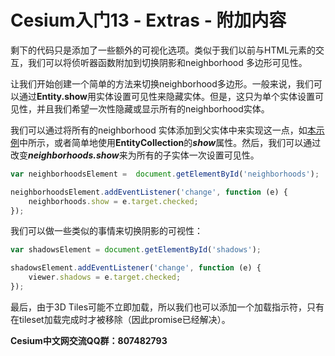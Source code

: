 # Cesium入门13 - Extras - 附加内容
剩下的代码只是添加了一些额外的可视化选项。类似于我们以前与HTML元素的交互，我们可以将侦听器函数附加到切换阴影和neighborhood 多边形可见性。

让我们开始创建一个简单的方法来切换neighborhood多边形。一般来说，我们可以通过**Entity.show**用实体设置可见性来隐藏实体。但是，这只为单个实体设置可见性，并且我们希望一次性隐藏或显示所有的neighborhood实体。

我们可以通过将所有的neighborhood 实体添加到父实体中来实现这一点，如[本示例](https://cesiumjs.org/Cesium/Build/Apps/Sandcastle/index.html?src=Show%20or%20Hide%20Entities.html&label=Showcases)中所示，或者简单地使用**EntityCollection**的***show***属性。然后，我们可以通过改变***neighborhoods.show***来为所有的子实体一次设置可见性。

```javascript
var neighborhoodsElement =  document.getElementById('neighborhoods');

neighborhoodsElement.addEventListener('change', function (e) {
    neighborhoods.show = e.target.checked;
});
```
我们可以做一些类似的事情来切换阴影的可视性：
```javascript
var shadowsElement = document.getElementById('shadows');

shadowsElement.addEventListener('change', function (e) {
    viewer.shadows = e.target.checked;
});
```

最后，由于3D Tiles可能不立即加载，所以我们也可以添加一个加载指示符，只有在tileset加载完成时才被移除（因此promise已经解决）。

**Cesium中文网交流QQ群：807482793**
